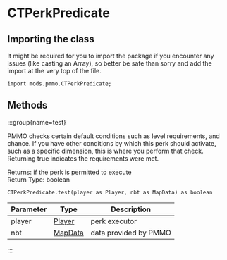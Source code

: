 # CTPerkPredicate

## Importing the class

It might be required for you to import the package if you encounter any issues (like casting an Array), so better be safe than sorry and add the import at the very top of the file.
```zenscript
import mods.pmmo.CTPerkPredicate;
```


## Methods

:::group{name=test}

PMMO checks certain default conditions such as 
 level requirements, and chance.  If you have 
 other conditions by which this perk should activate,
 such as a specific dimension, this is where you
 perform that check.  Returning true indicates the
 requirements were met.

Returns: if the perk is permitted to execute  
Return Type: boolean

```zenscript
CTPerkPredicate.test(player as Player, nbt as MapData) as boolean
```

| Parameter |                       Type                       |      Description      |
|-----------|--------------------------------------------------|-----------------------|
| player    | [Player](/vanilla/api/entity/type/player/Player) | perk executor         |
| nbt       | [MapData](/vanilla/api/data/MapData)             | data provided by PMMO |


:::


